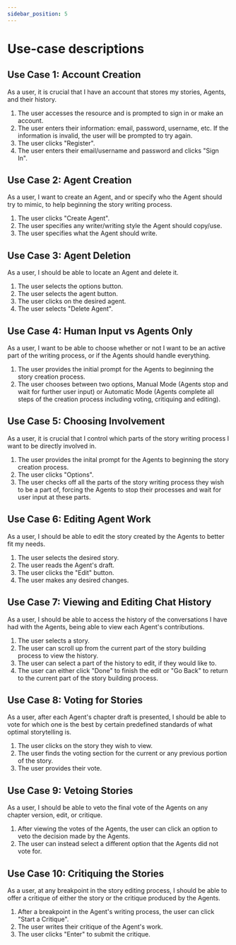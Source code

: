 ```yaml
---
sidebar_position: 5
---
```


# Use-case descriptions
## Use Case 1: Account Creation
As a user, it is crucial that I have an account that stores my stories, Agents, and their history.
1. The user accesses the resource and is prompted to sign in or make an account.
2. The user enters their information: email, password, username, etc. If the information is invalid, the user will be prompted to try again.
3. The user clicks "Register". 
4. The user enters their email/username and password and clicks "Sign In".

## Use Case 2: Agent Creation
As a user, I want to create an Agent, and or specify who the Agent should try to mimic, to help beginning the story writing process.
1. The user clicks "Create Agent".
2. The user specifies any writer/writing style the Agent should copy/use.
3. The user specifies what the Agent should write.

## Use Case 3: Agent Deletion
As a user, I should be able to locate an Agent and delete it.
1. The user selects the options button.
2. The user selects the agent button.
3. The user clicks on the desired agent.
4. The user selects "Delete Agent".

 ## Use Case 4: Human Input vs Agents Only
 As a user, I want to be able to choose whether or not I want to be an active part of the writing process, or if the Agents should handle everything.
 1. The user provides the initial prompt for the Agents to beginning the story creation process.
 2. The user chooses between two options, Manual Mode (Agents stop and wait for further user input) or Automatic Mode (Agents complete all steps of the creation process including voting, critiquing and editing).

## Use Case 5: Choosing Involvement
As a user, it is crucial that I control which parts of the story writing process I want to be directly involved in. 
1. The user provides the inital prompt for the Agents to beginning the story creation process.
2. The user clicks "Options".
3. The user checks off all the parts of the story writing process they wish to be a part of, forcing the Agents to stop their processes and wait for user input at these parts.

## Use Case 6: Editing Agent Work
As a user, I should be able to edit the story created by the Agents to better fit my needs.
1. The user selects the desired story.
2. The user reads the Agent's draft.
3. The user clicks the "Edit" button.
4. The user makes any desired changes.

## Use Case 7: Viewing and Editing Chat History
As a user, I should be able to access the history of the conversations I have had with the Agents, being able to view each Agent's contributions.
1. The user selects a story.
2. The user can scroll up from the current part of the story building process to view the history.
3. The user can select a part of the history to edit, if they would like to.
4. The user can either click "Done" to finish the edit or "Go Back" to return to the current part of the story building process.

## Use Case 8: Voting for Stories
As a user, after each Agent's chapter draft is presented, I should be able to vote for which one is the best by certain predefined standards of what optimal storytelling is.
1. The user clicks on the story they wish to view.
2. The user finds the voting section for the current or any previous portion of the story.
3. The user provides their vote.

## Use Case 9: Vetoing Stories
As a user, I should be able to veto the final vote of the Agents on any chapter version, edit, or critique.
1. After viewing the votes of the Agents, the user can click an option to veto the decision made by the Agents.
2. The user can instead select a different option that the Agents did not vote for.

## Use Case 10: Critiquing the Stories
As a user, at any breakpoint in the story editing process, I should be able to offer a critique of either the story or the critique produced by the Agents.
1. After a breakpoint in the Agent's writing process, the user can click "Start a Critique".
2. The user writes their critique of the Agent's work. 
3. The user clicks "Enter" to submit the critique.
